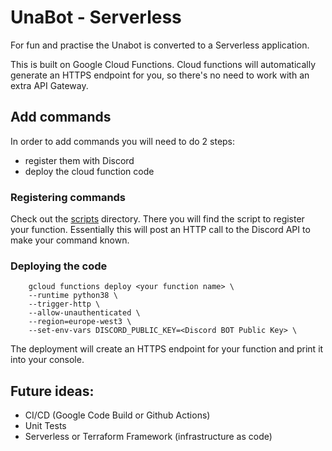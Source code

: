 # UnaBot - Serverless

For fun and practise the Unabot is converted to a Serverless application.

This is built on Google Cloud Functions.
Cloud functions will automatically generate an HTTPS endpoint for you, so there's no need to work with an extra API Gateway.

## Add commands
In order to add commands you will need to do 2 steps: 
- register them with Discord
- deploy the cloud function code

### Registering commands
Check out the [scripts](/scripts/) directory. There you will find the script to register your function.
Essentially this will post an HTTP call to the Discord API to make your command known.

### Deploying the code
```
    gcloud functions deploy <your function name> \
    --runtime python38 \
    --trigger-http \
    --allow-unauthenticated \
    --region=europe-west3 \
    --set-env-vars DISCORD_PUBLIC_KEY=<Discord BOT Public Key> \
```

The deployment will create an HTTPS endpoint for your function and print it into your console.

## Future ideas:
- CI/CD (Google Code Build or Github Actions)
- Unit Tests
- Serverless or Terraform Framework (infrastructure as code)